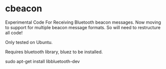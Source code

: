 cbeacon
=======

Experimental Code For Receiving Bluetooth beacon messages.
Now moving to support for multiple beacon message formats.
So will need to restructure all code!

Only tested on Ubuntu.

Requires bluetooth library, bluez to be installed.

sudo apt-get install libbluetooth-dev
